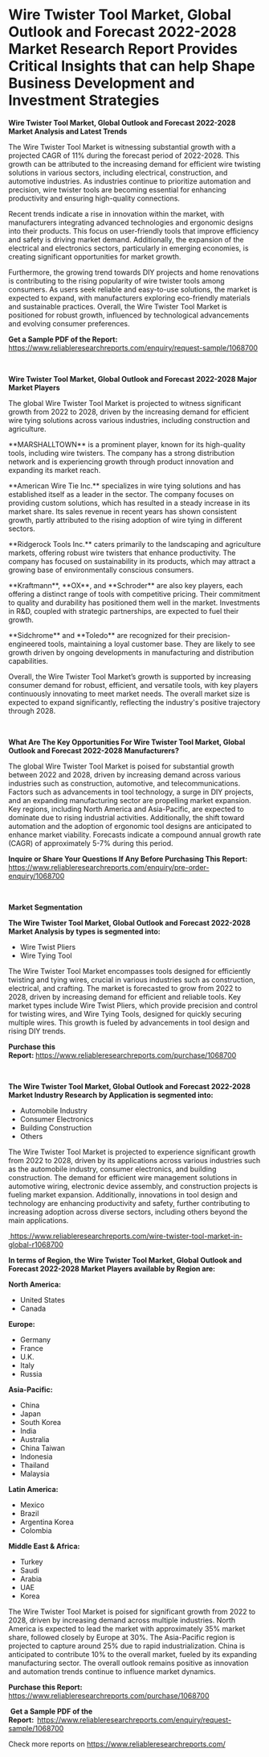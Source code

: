 <p><h1>Wire Twister Tool Market, Global Outlook and Forecast 2022-2028 Market Research Report Provides Critical Insights that can help Shape Business Development and Investment Strategies</h1></p><p><strong>Wire Twister Tool Market, Global Outlook and Forecast 2022-2028 Market Analysis and Latest Trends</strong></p>
<p><p>The Wire Twister Tool Market is witnessing substantial growth with a projected CAGR of 11% during the forecast period of 2022-2028. This growth can be attributed to the increasing demand for efficient wire twisting solutions in various sectors, including electrical, construction, and automotive industries. As industries continue to prioritize automation and precision, wire twister tools are becoming essential for enhancing productivity and ensuring high-quality connections.</p><p>Recent trends indicate a rise in innovation within the market, with manufacturers integrating advanced technologies and ergonomic designs into their products. This focus on user-friendly tools that improve efficiency and safety is driving market demand. Additionally, the expansion of the electrical and electronics sectors, particularly in emerging economies, is creating significant opportunities for market growth.</p><p>Furthermore, the growing trend towards DIY projects and home renovations is contributing to the rising popularity of wire twister tools among consumers. As users seek reliable and easy-to-use solutions, the market is expected to expand, with manufacturers exploring eco-friendly materials and sustainable practices. Overall, the Wire Twister Tool Market is positioned for robust growth, influenced by technological advancements and evolving consumer preferences.</p></p>
<p><strong>Get a Sample PDF of the Report:&nbsp;</strong> <a href="https://www.reliableresearchreports.com/enquiry/request-sample/1068700?utm_campaign=2264&utm_medium=2&utm_source=Github&utm_content=ia&utm_term=21032025&utm_id=wire-twister-tool-market-global-outlook-and-forecast-2022-2028">https://www.reliableresearchreports.com/enquiry/request-sample/1068700</a></p>
<p>&nbsp;</p>
<p><strong>Wire Twister Tool Market, Global Outlook and Forecast 2022-2028 Major Market Players</strong></p>
<p><p>The global Wire Twister Tool Market is projected to witness significant growth from 2022 to 2028, driven by the increasing demand for efficient wire tying solutions across various industries, including construction and agriculture.</p><p>**MARSHALLTOWN** is a prominent player, known for its high-quality tools, including wire twisters. The company has a strong distribution network and is experiencing growth through product innovation and expanding its market reach. </p><p>**American Wire Tie Inc.** specializes in wire tying solutions and has established itself as a leader in the sector. The company focuses on providing custom solutions, which has resulted in a steady increase in its market share. Its sales revenue in recent years has shown consistent growth, partly attributed to the rising adoption of wire tying in different sectors.</p><p>**Ridgerock Tools Inc.** caters primarily to the landscaping and agriculture markets, offering robust wire twisters that enhance productivity. The company has focused on sustainability in its products, which may attract a growing base of environmentally conscious consumers.</p><p>**Kraftmann**, **OX**, and **Schroder** are also key players, each offering a distinct range of tools with competitive pricing. Their commitment to quality and durability has positioned them well in the market. Investments in R&D, coupled with strategic partnerships, are expected to fuel their growth.</p><p>**Sidchrome** and **Toledo** are recognized for their precision-engineered tools, maintaining a loyal customer base. They are likely to see growth driven by ongoing developments in manufacturing and distribution capabilities.</p><p>Overall, the Wire Twister Tool Market’s growth is supported by increasing consumer demand for robust, efficient, and versatile tools, with key players continuously innovating to meet market needs. The overall market size is expected to expand significantly, reflecting the industry's positive trajectory through 2028.</p></p>
<p>&nbsp;</p>
<p><strong>What Are The Key Opportunities For Wire Twister Tool Market, Global Outlook and Forecast 2022-2028 Manufacturers?</strong></p>
<p><p>The global Wire Twister Tool Market is poised for substantial growth between 2022 and 2028, driven by increasing demand across various industries such as construction, automotive, and telecommunications. Factors such as advancements in tool technology, a surge in DIY projects, and an expanding manufacturing sector are propelling market expansion. Key regions, including North America and Asia-Pacific, are expected to dominate due to rising industrial activities. Additionally, the shift toward automation and the adoption of ergonomic tool designs are anticipated to enhance market viability. Forecasts indicate a compound annual growth rate (CAGR) of approximately 5-7% during this period.</p></p>
<p><strong>Inquire or Share Your Questions If Any Before Purchasing This Report:</strong> <a href="https://www.reliableresearchreports.com/enquiry/pre-order-enquiry/1068700?utm_campaign=2264&utm_medium=2&utm_source=Github&utm_content=ia&utm_term=21032025&utm_id=wire-twister-tool-market-global-outlook-and-forecast-2022-2028">https://www.reliableresearchreports.com/enquiry/pre-order-enquiry/1068700</a></p>
<p>&nbsp;</p>
<p><strong>Market Segmentation</strong></p>
<p><strong>The Wire Twister Tool Market, Global Outlook and Forecast 2022-2028 Market Analysis by types is segmented into:</strong></p>
<p><ul><li>Wire Twist Pliers</li><li>Wire Tying Tool</li></ul></p>
<p><p>The Wire Twister Tool Market encompasses tools designed for efficiently twisting and tying wires, crucial in various industries such as construction, electrical, and crafting. The market is forecasted to grow from 2022 to 2028, driven by increasing demand for efficient and reliable tools. Key market types include Wire Twist Pliers, which provide precision and control for twisting wires, and Wire Tying Tools, designed for quickly securing multiple wires. This growth is fueled by advancements in tool design and rising DIY trends.</p></p>
<p><strong>Purchase this Report:&nbsp;</strong><a href="https://www.reliableresearchreports.com/purchase/1068700?utm_campaign=2264&utm_medium=2&utm_source=Github&utm_content=ia&utm_term=21032025&utm_id=wire-twister-tool-market-global-outlook-and-forecast-2022-2028">https://www.reliableresearchreports.com/purchase/1068700</a></p>
<p>&nbsp;</p>
<p><strong>The Wire Twister Tool Market, Global Outlook and Forecast 2022-2028 Market Industry Research by Application is segmented into:</strong></p>
<p><ul><li>Automobile Industry</li><li>Consumer Electronics</li><li>Building Construction</li><li>Others</li></ul></p>
<p><p>The Wire Twister Tool Market is projected to experience significant growth from 2022 to 2028, driven by its applications across various industries such as the automobile industry, consumer electronics, and building construction. The demand for efficient wire management solutions in automotive wiring, electronic device assembly, and construction projects is fueling market expansion. Additionally, innovations in tool design and technology are enhancing productivity and safety, further contributing to increasing adoption across diverse sectors, including others beyond the main applications.</p></p>
<p><a href="https://www.reliableresearchreports.com/wire-twister-tool-market-in-global-r1068700?utm_campaign=2264&utm_medium=2&utm_source=Github&utm_content=ia&utm_term=21032025&utm_id=wire-twister-tool-market-global-outlook-and-forecast-2022-2028">&nbsp;https://www.reliableresearchreports.com/wire-twister-tool-market-in-global-r1068700</a></p>
<p><strong>In terms of Region, the Wire Twister Tool Market, Global Outlook and Forecast 2022-2028 Market Players available by Region are:</strong></p>
<p>
    <p> <strong> North America: </strong>
        <ul>
            <li>United States</li>
            <li>Canada</li>
        </ul>
        </p> 
    <p> <strong> Europe: </strong>
        <ul>
            <li>Germany</li>
            <li>France</li>
            <li>U.K.</li>
            <li>Italy</li>
            <li>Russia</li>
        </ul>
        </p> 
    <p> <strong> Asia-Pacific: </strong>
        <ul>
            <li>China</li>
            <li>Japan</li>
            <li>South Korea</li>
            <li>India</li>
            <li>Australia</li>
            <li>China Taiwan</li>
            <li>Indonesia</li>
            <li>Thailand</li>
            <li>Malaysia</li>
        </ul>
        </p> 
    <p> <strong> Latin America: </strong>
        <ul>
            <li>Mexico</li>
            <li>Brazil</li>
            <li>Argentina Korea</li>
            <li>Colombia</li>
        </ul>
        </p> 
    <p> <strong> Middle East & Africa: </strong>
        <ul>
            <li>Turkey</li>
            <li>Saudi</li>
            <li>Arabia</li>
            <li>UAE</li>
            <li>Korea</li>
        </ul>
    </p>
    </p>
<p><p>The Wire Twister Tool Market is poised for significant growth from 2022 to 2028, driven by increasing demand across multiple industries. North America is expected to lead the market with approximately 35% market share, followed closely by Europe at 30%. The Asia-Pacific region is projected to capture around 25% due to rapid industrialization. China is anticipated to contribute 10% to the overall market, fueled by its expanding manufacturing sector. The overall outlook remains positive as innovation and automation trends continue to influence market dynamics.</p></p>
<p><strong>Purchase this Report: </strong><a href="https://www.reliableresearchreports.com/purchase/1068700?utm_campaign=2264&utm_medium=2&utm_source=Github&utm_content=ia&utm_term=21032025&utm_id=wire-twister-tool-market-global-outlook-and-forecast-2022-2028">https://www.reliableresearchreports.com/purchase/1068700</a></p>
<p>&nbsp;<strong>Get a Sample PDF of the Report:&nbsp;&nbsp;</strong><a href="https://www.reliableresearchreports.com/enquiry/request-sample/1068700?utm_campaign=2264&utm_medium=2&utm_source=Github&utm_content=ia&utm_term=21032025&utm_id=wire-twister-tool-market-global-outlook-and-forecast-2022-2028">https://www.reliableresearchreports.com/enquiry/request-sample/1068700</a></p>
<p><strong></strong></p>
<p>Check more reports on <a href="https://www.reliableresearchreports.com/?utm_campaign=2264&utm_medium=2&utm_source=Github&utm_content=ia&utm_term=21032025&utm_id=wire-twister-tool-market-global-outlook-and-forecast-2022-2028">https://www.reliableresearchreports.com/</a></p>
